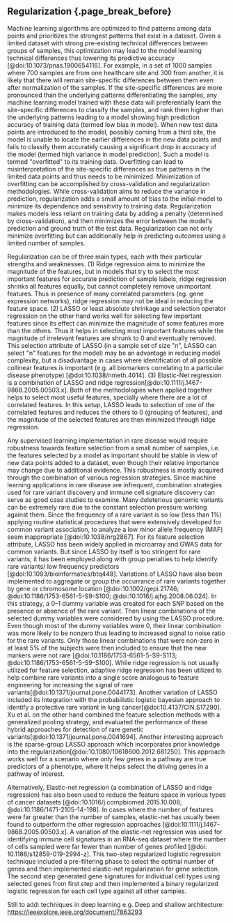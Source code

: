 ## Regularization {.page_break_before}

Machine learning algorithms are optimized to find patterns among data points and prioritizes the strongest patterns that exist in a dataset.
Given a limited dataset with strong pre-existing technical differences between groups of samples, this optimization may lead to the model learning technical differences thus lowering its predictive accuracy [@doi:10.1073/pnas.1900654116].
For example, in a set of 1000 samples where 700 samples are from one healthcare site and 300 from another, it is likely that there will remain site-specific differences between them even after normalization of the samples. 
If the site-specific differences are more pronounced than the underlying patterns differentiating the samples, any machine learning model trained with these data will preferentially learn the site-specific differences to classify the samples, and rank them higher than the underlying patterns leading to a model showing high prediction accuracy of training data (termed low bias in model). 
When new test data points are introduced to the model, possibly coming from a third site, the model is unable to locate the earlier differences in the new data points and fails to classify them accurately causing a significant drop in accuracy of the model (termed high variance in model prediction).
Such a model is termed "overfitted" to its training data.
Overfitting can lead to misinterpretation of the site-specific differences as true patterns in the limited data points and thus needs to be minimized. 
Minimization of overfitting can be accomplished by cross-validation and regularization methodologies. 
While cross-validation aims to reduce the variance in prediction, regularization adds a small amount of bias to the initial model to minimize its dependence and sensitivity to training data. 
Regularization makes models less reliant on training data by adding a penalty (determined by cross-validation), and then minimizes the error between the model's prediction and ground truth of the test data.
Regularization can not only minimize overfitting but can additionally help in predicting outcomes using a limited number of samples. 

Regularization can be of three main types, each with their particular strengths and weaknesses. 
(1) Ridge regression aims to minimize the magnitude of the features, but in models that try to select the most important features for accurate prediction of sample labels, ridge regression shrinks all features equally, but cannot completely remove unimportant features. 
Thus in presence of many correlated parameters (eg. gene expression networks), ridge regression may not be ideal in reducing the feature space. 
(2) LASSO or least absolute shrinkage and selection operator regression on the other hand works well for selecting few important features since its effect can minimize the magnitude of some features more than the others. 
Thus it helps in selecting most important features while the magnitude of irrelevant features are shrunk to 0 and eventually removed.
This selection attribute of LASSO (in a sample set of size "n", LASSO can select "n" features for the model) may be an advantage in reducing model complexity, but a disadvantage in cases where identification of all possible collinear features is important (e.g. all biomarkers correlating to a particular disease phenotype) [@doi:10.1038/nmeth.4014]. 
(3) Elastic-Net regression is a combination of LASSO and ridge regression[@doi:10.1111/j.1467-9868.2005.00503.x]. 
Both of the methodologies when applied together helps to select most useful features, specially where there are a lot of correlated features. 
In this setup, LASSO leads to selection of one of the correlated features and reduces the others to 0 (grouping of features), and the magnitude of the selected features are then minimized through ridge regression. 

Any supervised learning implementation in rare disease would require robustness towards feature selection from a small number of samples, i.e. the features selected by a model as important should be stable in view of new data points added to a dataset, even though their relative importance may change due to additional evidence.
This robustness is mostly acquired through the combination of various regression strategies. 
Since machine learning applications in rare disease are infrequent, combination strategies used for rare variant discovery and immune cell signature discovery can serve as good case studies to examine. 
Many deleterious genomic variants can be extremely rare due to the constant selection pressure working against them. 
Since the frequency of a rare variant is so low (less than 1%) applying routine statistical procedures that were extensively developed for common variant association, to analyze a low minor allele frequency (MAF) seem inappropriate [@doi:10.1038/nrg2867]. 
For its feature selection attribute, LASSO has been widely applied in microarray and GWAS data for common variants. 
But since LASSO by itself is too stringent for rare variants, it has been employed along with group penalties to help identify rare variants/ low frequency predictors [@doi:10.1093/bioinformatics/btq448]. 
Variations of LASSO have also been implemented to aggregate or group the occurrance of rare variants together by gene or chromosome location [@doi:10.1002/gepi.21746; @doi:10.1186/1753-6561-5-S9-S100; @doi:10.1016/j.ajhg.2008.06.024]. 
In this strategy, a 0–1 dummy variable was created for each SNP based on the presence or absence of the rare variant. 
Then linear combinations of the selected dummy variables were considered by using the LASSO procedure. 
Even though most of the dummy variables were 0, their linear combination was more likely to be nonzero thus leading to increased signal to noise ratio for the rare variants. 
Only those linear combinations that were non-zero in at least 5% of the subjects were then included to ensure that the new markers were not rare [@doi:10.1186/1753-6561-5-S9-S113; @doi:10.1186/1753-6561-5-S9-S100]. 
While ridge regression is not usually utilized for feature selection, adaptive ridge regression has been utilized to help combine rare variants into a single score analogous to feature engineering for increasing the signal of rare variants[@doi:10.1371/journal.pone.0044173]. 
Another variation of LASSO included its integration with the probabilistic logistic bayesian approach to identify a protective rare variant in lung cancer[@doi:10.4137/CIN.S17290]. 
Xu et al. on the other hand combined the feature selection methods with a generalized pooling strategy, and evaluated the performance of these hybrid approaches for detection of rare genetic variants[@doi:10.1371/journal.pone.0041694]. 
Another interesting approach is the sparse-group LASSO approach which incorporates prior knowledge into the regularization[@doi:10.1080/10618600.2012.681250]. 
This approach works well for a scenario where only few genes in a pathway are true predictors of a phenotype, where it helps select the driving genes in a pathway of interest. 

Alternatively, Elastic-net regression (a combination of LASSO and ridge regression) has also been used to reduce the feature space in various types of cancer datasets [@doi:10.1016/j.compbiomed.2015.10.008; @doi:10.1186/1471-2105-14-198]. 
In cases where the number of features were far greater than the number of samples, elastic-net has usually been found to outperform the other regression approaches [@doi:10.1111/j.1467-9868.2005.00503.x]. 
A variation of the elastic-net regression was used for identifying immune cell signatures in an RNA-seq dataset where the number of cells sampled were far fewer than number of genes profiled [@doi: 10.1186/s12859-019-2994-z]. 
This two-step regularized logistic regression technique included a pre-filtering phase to select the optimal number of genes and then implemented elastic-net regularization for gene selection. 
The second step generated gene signatures for individual cell types using selected genes from first step and then implemented a binary regularized logistic regression for each cell type against all other samples.



Still to add: 
techniques in deep learning e.g.
Deep and shallow architecture:
https://ieeexplore.ieee.org/document/7863293
